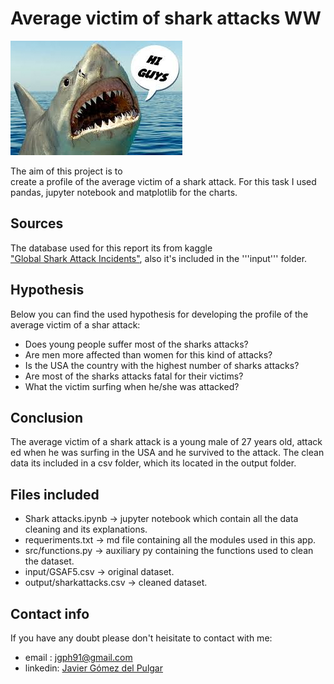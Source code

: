 # Average victim of shark attacks WW

<a href="https://github.com/jgph91"><img src="./input/jaws.jpeg" title="Shark attacks" alt="Shark attacks"></a>
<!-- [![Shark attacks](./input/jaws.jpg)](https://github.com/jgph91) -->

The aim of this project is to create a profile of the average victim of a shark attack. For this task I used pandas, jupyter notebook and matplotlib for the charts.

## Sources

The database used for this report its from kaggle <a href="https://www.kaggle.com/teajay/global-shark-attacks/version/1">"Global Shark Attack Incidents"</a>, also it's included in the '''input''' folder.

## Hypothesis

Below you can find the used hypothesis for developing the profile of the average victim of a shar attack:

- Does young people suffer most of the sharks attacks?  
- Are men more affected than women for this kind of attacks?  
- Is the USA the country with the highest number of sharks attacks?  
- Are most of the sharks attacks fatal for their victims?  
- What the victim surfing when he/she was attacked?  

## Conclusion

The average victim of a shark attack is a young male of 27 years old, attacked when he was surfing in the USA and he survived to the attack. The clean data its included in a csv folder, which its located in the output folder.

## Files included

- Shark attacks.ipynb -> jupyter notebook which contain all the data cleaning and its explanations.
- requeriments.txt -> md file containing all the modules used in this app.
- src/functions.py -> auxiliary py containing the functions used to clean the dataset.
- input/GSAF5.csv -> original dataset.
- output/sharkattacks.csv -> cleaned dataset.

## Contact info

If you have any doubt please don't heisitate to contact with me:

- email : jgph91@gmail.com
- linkedin:  <a href="https://www.linkedin.com/in/javier-gomez-del-pulgar/?locale=en_US">Javier Gómez del Pulgar</a>
